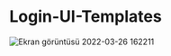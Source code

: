 # Login-UI-Templates

![Ekran görüntüsü 2022-03-26 162211](https://user-images.githubusercontent.com/71512164/160241724-bc9b3447-cf7a-4eec-a128-fbdfe88e7bb7.png)
